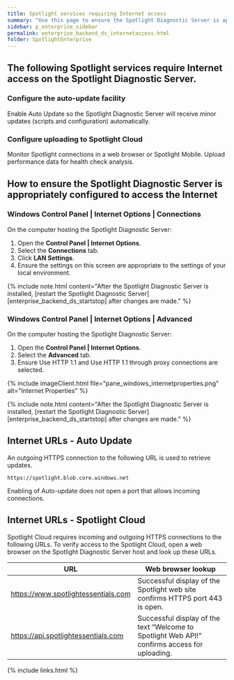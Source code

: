 ```yaml
---
title: Spotlight services requiring Internet access
summary: "Use this page to ensure the Spotlight Diagnostic Server is appropriately configured for Internet access."
sidebar: p_enterprise_sidebar
permalink: enterprise_backend_ds_internetaccess.html
folder: SpotlightEnterprise
---
```



## The following Spotlight services require Internet access on the Spotlight Diagnostic Server.

### Configure the auto-update facility

Enable Auto Update so the Spotlight Diagnostic Server will receive minor updates (scripts and configuration) automatically.

### Configure uploading to Spotlight Cloud

Monitor Spotlight connections in a web browser or Spotlight Mobile. Upload performance data for health check analysis.


## How to ensure the Spotlight Diagnostic Server is appropriately configured to access the Internet

### Windows Control Panel \| Internet Options \| Connections

On the computer hosting the Spotlight Diagnostic Server:

1. Open the **Control Panel \| Internet Options**.
2. Select the **Connections** tab.
3. Click **LAN Settings**.
4. Ensure the settings on this screen are appropriate to the settings of your local environment.

{% include note.html content="After the Spotlight Diagnostic Server is installed, [restart the Spotlight Diagnostic Server][enterprise_backend_ds_startstop] after changes are made." %}

### Windows Control Panel \| Internet Options \| Advanced

On the computer hosting the Spotlight Diagnostic Server:

1. Open the **Control Panel \| Internet Options**.
2. Select the **Advanced** tab.
3. Ensure Use HTTP 1.1 and Use HTTP 1.1 through proxy connections are selected.

{% include imageClient.html file="pane_windows_internetproperties.png" alt="Internet Properties" %}

{% include note.html content="After the Spotlight Diagnostic Server is installed, [restart the Spotlight Diagnostic Server][enterprise_backend_ds_startstop] after changes are made." %}


## Internet URLs - Auto Update

An outgoing HTTPS connection to the following URL is used to retrieve updates.

```
https://spotlight.blob.core.windows.net
```

Enabling of Auto-update does not open a port that allows incoming connections.



## Internet URLs - Spotlight Cloud

Spotlight Cloud requires incoming and outgoing HTTPS connections to the following URLs. To verify access to the Spotlight Cloud, open a web browser on the Spotlight Diagnostic Server host and look up these URLs.

URL | Web browser lookup
----|-------------------
https://www.spotlightessentials.com | Successful display of the Spotlight web site confirms HTTPS port 443 is open.
https://api.spotlightessentials.com | Successful display of the text “Welcome to Spotlight Web API!” confirms access for uploading.


{% include links.html %}

